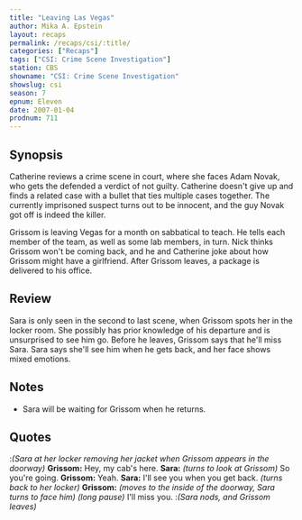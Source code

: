 ```yaml
---
title: "Leaving Las Vegas"
author: Mika A. Epstein
layout: recaps
permalink: /recaps/csi/:title/
categories: ["Recaps"]
tags: ["CSI: Crime Scene Investigation"]
station: CBS
showname: "CSI: Crime Scene Investigation"
showslug: csi
season: 7
epnum: Eleven
date: 2007-01-04
prodnum: 711
---
```


## Synopsis

Catherine reviews a crime scene in court, where she faces Adam Novak, who gets the defended a verdict of not guilty. Catherine doesn't give up and finds a related case with a bullet that ties multiple cases together. The currently imprisoned suspect turns out to be innocent, and the guy Novak got off is indeed the killer.

Grissom is leaving Vegas for a month on sabbatical to teach. He tells each member of the team, as well as some lab members, in turn. Nick thinks Grissom won't be coming back, and he and Catherine joke about how Grissom might have a girlfriend. After Grissom leaves, a package is delivered to his office.

## Review

Sara is only seen in the second to last scene, when Grissom spots her in the locker room. She possibly has prior knowledge of his departure and is unsurprised to see him go. Before he leaves, Grissom says that he'll miss Sara. Sara says she'll see him when he gets back, and her face shows mixed emotions.

## Notes

* Sara will be waiting for Grissom when he returns.

## Quotes

:_(Sara at her locker removing her jacket when Grissom appears in the doorway)_
**Grissom:** Hey, my cab's here.
**Sara:** _(turns to look at Grissom)_ So you're going.
**Grissom:** Yeah.
**Sara:** I'll see you when you get back. _(turns back to her locker)_
**Grissom:** _(moves to the inside of the doorway, Sara turns to face him) (long pause)_ I'll miss you.
:_(Sara nods, and Grissom leaves)_

